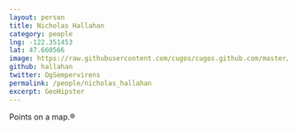```yaml
---
layout: person
title: Nicholas Hallahan
category: people
lng: -122.351453
lat: 47.660566
image: https://raw.githubusercontent.com/cugos/cugos.github.com/master/people/image/nicholas_hallahan.jpg
github: hallahan
twitter: OgSempervirens
permalink: /people/nicholas_hallahan
excerpt: GeoHipster
---
```

Points on a map.®
